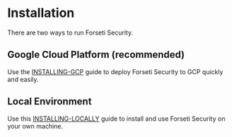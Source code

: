 # Installation
There are two ways to run Forseti Security.

## Google Cloud Platform (recommended)
Use the [INSTALLING-GCP](docs/installing/INSTALLING-GCP.md) guide to deploy Forseti Security to GCP quickly and easily.

## Local Environment
Use this [INSTALLING-LOCALLY](docs/installing/INSTALLING-LOCALLY.md) guide to install and use Forseti Security on your own machine.
